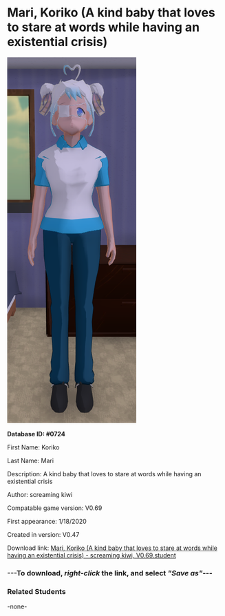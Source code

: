 # Mari, Koriko (A kind baby that loves to stare at words while having an existential crisis)

<img src="../../Files/Images/Mari, Koriko (A kind baby that loves to stare at words while having an existential crisis).png" title="Mari, Koriko (A kind baby that loves to stare at words while having an existential crisis) - screaming kiwi, V0.69">

**Database ID: #0724**

First Name: Koriko

Last Name: Mari

Description: A kind baby that loves to stare at words while having an existential crisis

Author: screaming kiwi

Compatable game version: V0.69

First appearance: 1/18/2020

Created in version: V0.47

Download link: <a href="https://raw.githubusercontent.com/Arbiter1223/Daigaku-Gurashi-Custom-Students/master/Files/Student%20Files/Mari%2C%20Koriko%20(A%20kind%20baby%20that%20loves%20to%20stare%20at%20words%20while%20having%20an%20existential%20crisis)%20-%20screaming%20kiwi%2C%20V0.69.student">Mari, Koriko (A kind baby that loves to stare at words while having an existential crisis) - screaming kiwi, V0.69.student</a>

### ---**To download, _right-click_ the link, and select _"Save as"_**---

### Related Students

-none-

